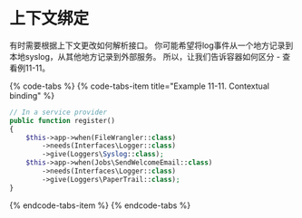# 上下文绑定

有时需要根据上下文更改如何解析接口。 你可能希望将log事件从一个地方记录到本地syslog，从其他地方记录到外部服务。 所以，让我们告诉容器如何区分 - 查看例11-11。

{% code-tabs %}
{% code-tabs-item title="Example 11-11. Contextual binding" %}
```php
// In a service provider
public function register()
{
    $this->app->when(FileWrangler::class)
        ->needs(Interfaces\Logger::class)
        ->give(Loggers\Syslog::class);
    $this->app->when(Jobs\SendWelcomeEmail::class)
        ->needs(Interfaces\Logger::class)
        ->give(Loggers\PaperTrail::class);
}
```
{% endcode-tabs-item %}
{% endcode-tabs %}

